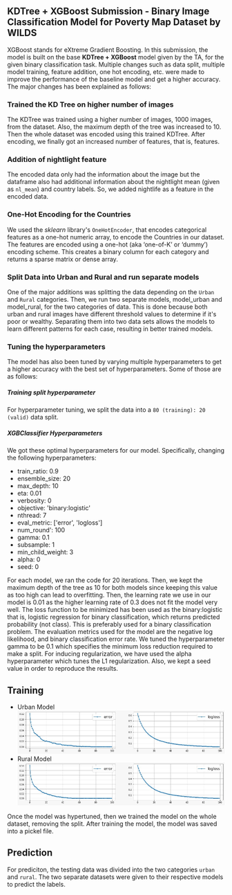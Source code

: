 ## KDTree + XGBoost Submission - Binary Image Classification Model for Poverty Map Dataset by WILDS

XGBoost stands for eXtreme Gradient Boosting. In this submission, the model is built on the base **KDTree + XGBoost** model given by the TA, for the given binary classification task. Multiple changes such as data split, multiple model training, feature addition, one hot encoding, etc. were made to improve the performance of the baseline model and get a higher accuracy. The major changes has been explained as follows:

### Trained the KD Tree on higher number of images
The KDTree was trained using a higher number of images, 1000 images, from the dataset. Also, the maximum depth of the tree was increased to 10. Then the whole dataset was encoded using this trained KDTree. After encoding, we finally got an increased number of features, that is, features.

### Addition of nightlight feature
The encoded data only had the information about the image but the dataframe also had additional information about the nightlight mean (given as `nl_mean`) and country labels. So, we added nightlife as a feature in the encoded data.

### One-Hot Encoding for the Countries
We used the *sklearn* library's `OneHotEncoder`, that encodes categorical features as a one-hot numeric array, to encode the Countries in our dataset. The features are encoded using a one-hot (aka ‘one-of-K’ or ‘dummy’) encoding scheme. This creates a binary column for each category and returns a sparse matrix or dense array.

### Split Data into Urban and Rural and run separate models
One of the major additions was splitting the data depending on the `Urban` and `Rural` categories. Then, we run two separate models, model_urban and model_rural, for the two categories of data. This is done because both urban and rural images have different threshold values to determine if it's poor or wealthy. Separating them into two data sets allows the models to learn different patterns for each case, resulting in better trained models.

### Tuning the hyperparameters
The model has also been tuned by varying multiple hyperparameters to get a higher accuracy with the best set of hyperparameters. Some of those are as follows:

##### Training split hyperparameter
For hyperparameter tuning, we split the data into a `80 (training): 20 (valid)` data split.

##### XGBClassifier Hyperparameters
We got these optimal hyperparameters for our model. Specifically, changing the following hyperparameters:

- train_ratio: 0.9
- ensemble_size: 20
- max_depth: 10
- eta: 0.01
- verbosity: 0
- objective: 'binary:logistic'
- nthread: 7
- eval_metric: ['error', 'logloss']
- num_round': 100
- gamma: 0.1
- subsample: 1
- min_child_weight: 3
- alpha: 0
- seed: 0

For each model, we ran the code for 20 iterations. Then, we kept the maximum depth of the tree as 10 for both models since keeping this value as too high can lead to overfitting. Then, the learning rate we use in our model is 0.01 as the higher learning rate of 0.3 does not fit the model very well. The loss function to be minimized has been used as the binary:logistic that is, logistic regression for binary classification, which returns predicted probability (not class). This is preferably used for a binary classification problem. The evaluation metrics used for the model are the negative log likelihood, and binary classification error rate. We tuned the hyperparameter gamma to be 0.1 which specifies the minimum loss reduction required to make a split. For inducing regularization, we have used the alpha hyperparameter which tunes the L1 regularization. Also, we kept a seed value in order to reproduce the results.

## Training
- Urban Model
![alt text](urban.jpeg "Urban")
- Rural Model
![alt text](rural.jpeg "Rural")

Once the model was hypertuned, then we trained the model on the whole dataset, removing the split. After training the model, the model was saved into a pickel file.


## Prediction
For prediciton, the testing data was divided into the two categories `urban` and `rural`. The two separate datasets were given to their respective models to predict the labels.
